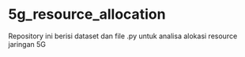 # 5g_resource_allocation
Repository ini berisi dataset dan file .py untuk analisa alokasi resource jaringan 5G
